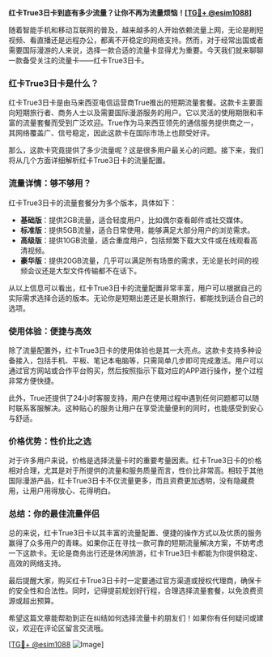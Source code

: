 **红卡True3日卡到底有多少流量？让你不再为流量烦恼！[[TG💪+ @esim1088](https://t.me/s/esim1088)]**

随着智能手机和移动互联网的普及，越来越多的人开始依赖流量上网，无论是刷短视频、看直播还是远程办公，都离不开稳定的网络支持。然而，对于经常出国或者需要国际漫游的人来说，选择一款合适的流量卡显得尤为重要。今天我们就来聊聊一款备受关注的流量卡——红卡True3日卡。

### 红卡True3日卡是什么？

红卡True3日卡是由马来西亚电信运营商True推出的短期流量套餐。这款卡主要面向短期旅行者、商务人士以及需要国际漫游服务的用户。它以灵活的使用期限和丰富的流量套餐而受到广泛欢迎。True作为马来西亚领先的通信服务提供商之一，其网络覆盖广、信号稳定，因此这款卡在国际市场上也颇受好评。

那么，这款卡究竟提供了多少流量呢？这是很多用户最关心的问题。接下来，我们将从几个方面详细解析红卡True3日卡的流量配置。

### 流量详情：够不够用？

红卡True3日卡的流量套餐分为多个版本，具体如下：

- **基础版**：提供2GB流量，适合轻度用户，比如偶尔查看邮件或社交媒体。
- **标准版**：提供5GB流量，适合日常使用，能够满足大部分用户的浏览需求。
- **高级版**：提供10GB流量，适合重度用户，包括频繁下载大文件或在线观看高清视频。
- **豪华版**：提供20GB流量，几乎可以满足所有场景的需求，无论是长时间的视频会议还是大型文件传输都不在话下。

从以上信息可以看出，红卡True3日卡的流量配置非常丰富，用户可以根据自己的实际需求选择合适的版本。无论你是短期出差还是长期旅行，都能找到适合自己的选项。

### 使用体验：便捷与高效

除了流量配置外，红卡True3日卡的使用体验也是其一大亮点。这款卡支持多种设备接入，包括手机、平板、笔记本电脑等，只需简单几步即可完成激活。用户可以通过官方网站或合作平台购买，然后按照指示下载对应的APP进行操作，整个过程非常方便快捷。

此外，True还提供了24小时客服支持，用户在使用过程中遇到任何问题都可以随时联系客服解决。这种贴心的服务让用户在享受流量便利的同时，也能感受到安心与舒适。

### 价格优势：性价比之选

对于许多用户来说，价格是选择流量卡时的重要考量因素。红卡True3日卡的价格相对合理，尤其是对于所提供的流量和服务质量而言，性价比非常高。相较于其他国际漫游产品，红卡True3日卡不仅流量更多，而且资费更加透明，没有隐藏费用，让用户用得放心、花得明白。

### 总结：你的最佳流量伴侣

总的来说，红卡True3日卡以其丰富的流量配置、便捷的操作方式以及优质的服务赢得了众多用户的青睐。如果你正在寻找一款可靠的短期流量解决方案，不妨考虑一下这款卡。无论是商务出行还是休闲旅游，红卡True3日卡都能为你提供稳定、高效的网络支持。

最后提醒大家，购买红卡True3日卡时一定要通过官方渠道或授权代理商，确保卡的安全性和合法性。同时，记得提前规划好行程，合理选择流量套餐，以免浪费资源或超出预算。

希望这篇文章能帮助到正在纠结如何选择流量卡的朋友们！如果你有任何疑问或建议，欢迎在评论区留言交流哦。

[[TG💪+ @esim1088](https://t.me/s/esim1088) ![Image](https://i.postimg.cc/4NQfJmqS/Snipaste-2025-05-13-00-14-12.png)]